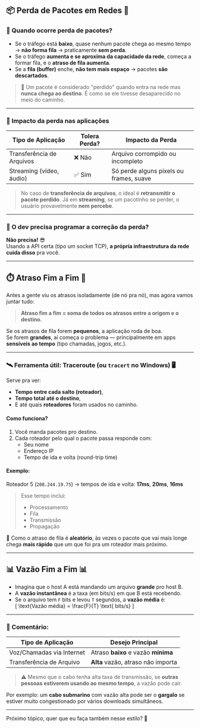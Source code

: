 ## 📦 Perda de Pacotes em Redes &#x1F4A9;

### 🚨 Quando ocorre perda de pacotes?

- Se o tráfego está **baixo**, quase nenhum pacote chega ao mesmo tempo → **não forma fila** → praticamente **sem perda**.
- Se o tráfego **aumenta e se aproxima da capacidade da rede**, começa a formar fila, e o **atraso de fila aumenta**.
- Se a **fila (buffer)** enche, **não tem mais espaço** → pacotes **são descartados**.

> 🧠 Um pacote é considerado "perdido" quando entra na rede mas **nunca chega ao destino**. É como se ele tivesse desaparecido no meio do caminho.

---

### 🎯 Impacto da perda nas aplicações

| Tipo de Aplicação           | Tolera Perda? | Impacto da Perda                         |
|----------------------------|---------------|------------------------------------------|
| Transferência de Arquivos  | ❌ Não         | Arquivo corrompido ou incompleto         |
| Streaming (vídeo, áudio)   | ✅ Sim         | Só perde alguns pixels ou frames, suave  |

> No caso de **transferência de arquivos**, o ideal é **retransmitir o pacote perdido**.
> Já em **streaming**, se um pacotinho se perder, o usuário provavelmente **nem percebe**.

---

### 🤔 O dev precisa programar a correção da perda?

**Não precisa!** 😎  
Usando a API certa (tipo um socket TCP), **a própria infraestrutura da rede cuida disso** pra você.

---

## ⏱️ Atraso Fim a Fim &#x1F50C;

Antes a gente viu os atrasos isoladamente (de nó pra nó), mas agora vamos juntar tudo:

> **Atraso fim a fim = soma de todos os atrasos entre a origem e o destino.**

Se os atrasos de fila forem **pequenos**, a aplicação roda de boa.  
Se forem **grandes**, aí começa o problema — principalmente em apps **sensíveis ao tempo** (tipo chamadas, jogos, etc.).

---

### 🛰️ Ferramenta útil: Traceroute (ou `tracert` no Windows) &#x1F5A5;

Serve pra ver:
- **Tempo entre cada salto (roteador)**,
- **Tempo total até o destino**,
- E até quais **roteadores** foram usados no caminho.

#### Como funciona?
1. Você manda pacotes pro destino.
2. Cada roteador pelo qual o pacote passa responde com:
   - Seu nome
   - Endereço IP
   - Tempo de ida e volta (round-trip time)

#### Exemplo:
Roteador 5 (`200.244.19.75`) → tempos de ida e volta: **17ms**, **20ms**, **16ms**

> Esse tempo inclui:
> - Processamento
> - Fila
> - Transmissão
> - Propagação

🎲 Como o atraso de fila é **aleatório**, às vezes o pacote que vai mais longe chega **mais rápido** que um que foi pra um roteador mais próximo.

---

## 📊 Vazão Fim a Fim &#x1F4CA;

- Imagina que o host A está mandando um arquivo **grande** pro host B.
- A **vazão instantânea** é a taxa (em bits/s) em que B está recebendo.
- Se o arquivo tem `F` bits e levou `T` segundos, a **vazão média** é:  
  \[
  \text{Vazão média} = \frac{F}{T} \text{ bits/s}
  \]

---

### 🧠 Comentário:
| Tipo de Aplicação           | Desejo Principal                    |
|----------------------------|-------------------------------------|
| Voz/Chamadas via Internet  | Atraso **baixo** e vazão **mínima** |
| Transferência de Arquivo   | **Alta** vazão, atraso não importa  |

> ⚠️ Mesmo que o cabo tenha alta taxa de transmissão, se **outras pessoas estiverem usando ao mesmo tempo**, a vazão pode cair.

Por exemplo: um **cabo submarino** com vazão alta pode ser o **gargalo** se estiver muito congestionado por vários downloads simultâneos.

---

Próximo tópico, quer que eu faça também nesse estilo? &#x1F9EE;
